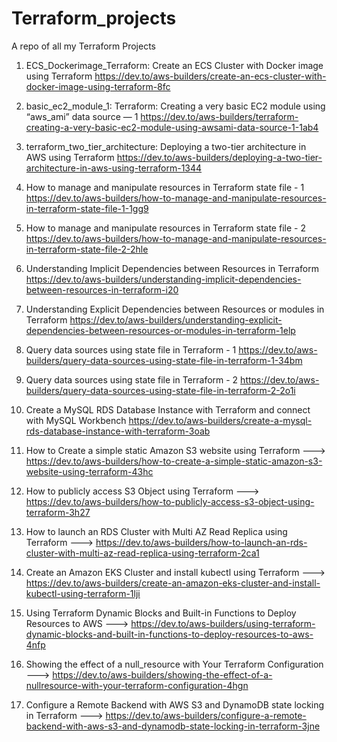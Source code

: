 # Terraform_projects
A repo of all my Terraform Projects

1. ECS_Dockerimage_Terraform: Create an ECS Cluster with Docker image using Terraform https://dev.to/aws-builders/create-an-ecs-cluster-with-docker-image-using-terraform-8fc

2. basic_ec2_module_1: Terraform: Creating a very basic EC2 module using “aws_ami” data source — 1 https://dev.to/aws-builders/terraform-creating-a-very-basic-ec2-module-using-awsami-data-source-1-1ab4

3. terraform_two_tier_architecture: Deploying a two-tier architecture in AWS using Terraform https://dev.to/aws-builders/deploying-a-two-tier-architecture-in-aws-using-terraform-1344

4. How to manage and manipulate resources in Terraform state file - 1 https://dev.to/aws-builders/how-to-manage-and-manipulate-resources-in-terraform-state-file-1-1gg9

5. How to manage and manipulate resources in Terraform state file - 2 https://dev.to/aws-builders/how-to-manage-and-manipulate-resources-in-terraform-state-file-2-2hle

6. Understanding Implicit Dependencies between Resources in Terraform https://dev.to/aws-builders/understanding-implicit-dependencies-between-resources-in-terraform-i20

7. Understanding Explicit Dependencies between Resources or modules in Terraform https://dev.to/aws-builders/understanding-explicit-dependencies-between-resources-or-modules-in-terraform-1elp

8. Query data sources using state file in Terraform - 1 https://dev.to/aws-builders/query-data-sources-using-state-file-in-terraform-1-34bm 

9. Query data sources using state file in Terraform - 2 https://dev.to/aws-builders/query-data-sources-using-state-file-in-terraform-2-2o1i

10. Create a MySQL RDS Database Instance with Terraform and connect with MySQL Workbench https://dev.to/aws-builders/create-a-mysql-rds-database-instance-with-terraform-3oab

11. How to Create a simple static Amazon S3 website using Terraform ---> https://dev.to/aws-builders/how-to-create-a-simple-static-amazon-s3-website-using-terraform-43hc

12. How to publicly access S3 Object using Terraform ---> https://dev.to/aws-builders/how-to-publicly-access-s3-object-using-terraform-3h27

13. How to launch an RDS Cluster with Multi AZ Read Replica using Terraform ---> https://dev.to/aws-builders/how-to-launch-an-rds-cluster-with-multi-az-read-replica-using-terraform-2ca1

14. Create an Amazon EKS Cluster and install kubectl using Terraform ---> https://dev.to/aws-builders/create-an-amazon-eks-cluster-and-install-kubectl-using-terraform-1lji

15. Using Terraform Dynamic Blocks and Built-in Functions to Deploy Resources to AWS ---> https://dev.to/aws-builders/using-terraform-dynamic-blocks-and-built-in-functions-to-deploy-resources-to-aws-4nfp

16. Showing the effect of a null_resource with Your Terraform Configuration ---> https://dev.to/aws-builders/showing-the-effect-of-a-nullresource-with-your-terraform-configuration-4hgn

17. Configure a Remote Backend with AWS S3 and DynamoDB state locking in Terraform ---> https://dev.to/aws-builders/configure-a-remote-backend-with-aws-s3-and-dynamodb-state-locking-in-terraform-3jne


